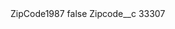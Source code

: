 <?xml version="1.0" encoding="UTF-8"?>
<CustomMetadata xmlns="http://soap.sforce.com/2006/04/metadata" xmlns:xsi="http://www.w3.org/2001/XMLSchema-instance" xmlns:xsd="http://www.w3.org/2001/XMLSchema">
    <label>ZipCode1987</label>
    <protected>false</protected>
    <values>
        <field>Zipcode__c</field>
        <value xsi:type="xsd:string">33307</value>
    </values>
</CustomMetadata>
